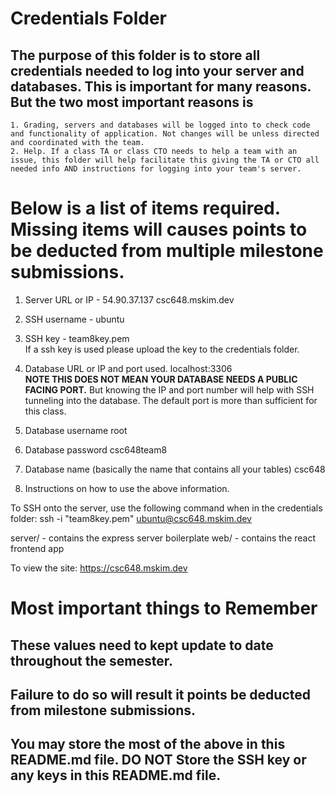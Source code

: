 # Credentials Folder

## The purpose of this folder is to store all credentials needed to log into your server and databases. This is important for many reasons. But the two most important reasons is
    1. Grading, servers and databases will be logged into to check code and functionality of application. Not changes will be unless directed and coordinated with the team.
    2. Help. If a class TA or class CTO needs to help a team with an issue, this folder will help facilitate this giving the TA or CTO all needed info AND instructions for logging into your team's server. 


# Below is a list of items required. Missing items will causes points to be deducted from multiple milestone submissions.

1. Server URL or IP - 
54.90.37.137 
csc648.mskim.dev

2. SSH username - 
ubuntu

3. SSH key - team8key.pem
    <br> If a ssh key is used please upload the key to the credentials folder.
    
4. Database URL or IP and port used.
localhost:3306
    <br><strong> NOTE THIS DOES NOT MEAN YOUR DATABASE NEEDS A PUBLIC FACING PORT.</strong> But knowing the IP and port number will help with SSH tunneling into the database. The default port is more than sufficient for this class.

5. Database username
root

7. Database password
csc648team8

9. Database name (basically the name that contains all your tables)
csc648

8. Instructions on how to use the above information.

To SSH onto the server, use the following command when in the credentials folder:
ssh -i "team8key.pem" ubuntu@csc648.mskim.dev

server/ - contains the express server boilerplate
web/ - contains the react frontend app

To view the site:
https://csc648.mskim.dev


# Most important things to Remember
## These values need to kept update to date throughout the semester. <br>
## <strong>Failure to do so will result it points be deducted from milestone submissions.</strong><br>
## You may store the most of the above in this README.md file. DO NOT Store the SSH key or any keys in this README.md file.
